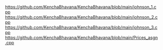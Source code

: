 https://github.com/KenchaBhavana/KenchaBhavana/blob/main/johnson_1.cpp
https://github.com/KenchaBhavana/KenchaBhavana/blob/main/johnson_2.cpp
https://github.com/KenchaBhavana/KenchaBhavana/blob/main/johnson_3.cpp
https://github.com/KenchaBhavana/KenchaBhavana/blob/main/Prices_asgn.cpp


